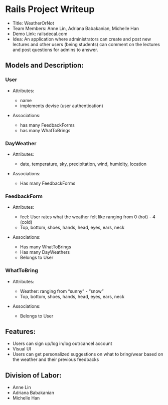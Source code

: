 # Rails Project Writeup
* Title: WeatherOrNot
* Team Members: Anne Lin, Adriana Babakanian, Michelle Han
* Demo Link: railsdecal.com
* Idea: An application where administrators can create and post new lectures and other users (being students) can comment on the lectures and post questions for admins to answer.

## Models and Description:

### User

* Attributes:

  - name
  - implements devise (user authentication) 

* Associations:

  - has many FeedbackForms
  - has many WhatToBrings

### DayWeather

* Attributes:

  - date, temperature, sky, precipitation, wind, humidity, location

* Associations:

  - Has many FeedbackForms

### FeedbackForm

* Attributes:

  - feel: User rates what the weather felt like ranging from 0 (hot) - 4 (cold)
  - Top, bottom, shoes, hands, head, eyes, ears, neck

* Associations:

  - Has many WhatToBrings
  - Has many DayWeathers
  - Belongs to User

### WhatToBring

* Attributes:

  - Weather: ranging from “sunny” - “snow”
  - Top, bottom, shoes, hands, head, eyes, ears, neck

* Associations:

  - Belongs to User

## Features:

  - Users can sign up/log in/log out/cancel account 
  - Visual UI
  - Users can get personalized suggestions on what to bring/wear based on the  weather and their previous feedbacks
 
## Division of Labor:

  - Anne Lin
  - Adriana Babakanian
  - Michelle Han

